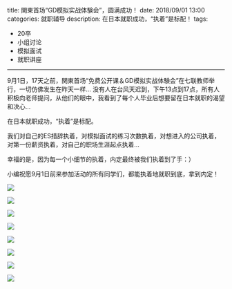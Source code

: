 title: 関東首场“GD模拟实战体験会”，圆满成功！
date: 2018/09/01 13:00
categories: 就职辅导
description: 在日本就职成功，“执着”是标配！
tags:
- 20卒
- 小组讨论
- 模拟面试
- 就职讲座

---

9月1日，17天之前，関東首场“免费公开课＆GD模拟实战体験会”在七联教师举行，一切仿佛发生在昨天一样... 没有人在台风天迟到，下午13点到17点，所有人积极向老师提问，从他们的眼中，我看到了每个人毕业后想要留在日本就职的渴望和决心...

在日本就职成功，“执着”是标配。

我们对自己的ES措辞执着，对模拟面试的练习次数执着，对想进入的公司执着，对第一份薪资执着，对自己的职场生涯起点执着...

幸福的是，因为每一个小细节的执着，内定最终被我们执着到了手：）

小编祝愿9月1日前来参加活动的所有同学们，都能执着地就职到底，拿到内定！

![](http://wx1.sinaimg.cn/mw690/a9a40e85gy1fvg4jjckaqj21kw16o7wi.jpg)

![](http://wx3.sinaimg.cn/mw690/a9a40e85gy1fvg4jnx2quj21kw16oe82.jpg)

![](http://wx1.sinaimg.cn/mw690/a9a40e85gy1fvg4kclx6bj21kw16ou0x.jpg)

![](http://wx3.sinaimg.cn/mw690/a9a40e85gy1fvg4kp3281j21kw16okjm.jpg)

![](http://wx1.sinaimg.cn/mw690/a9a40e85gy1fvg4kxife2j21kw16onpf.jpg)

![](http://wx1.sinaimg.cn/mw690/a9a40e85gy1fvg4p6la9jj21kw16o1l0.jpg)

![](http://wx4.sinaimg.cn/mw690/a9a40e85gy1fvg4pe66asj21kw16okjm.jpg)

![](http://wx4.sinaimg.cn/mw690/a9a40e85gy1fvg4pihl1ej21kw16ox6p.jpg)